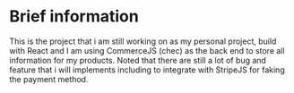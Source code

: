 # Brief information
This is the project that i am still working on as my personal project, build with React and I am using CommerceJS (chec) as the back end to store all information for my products. Noted that there are still a lot of bug and feature that i will implements including to integrate with StripeJS for faking the payment method.
